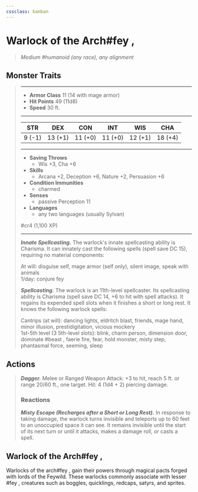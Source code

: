 ```yaml
---
cssclass: kanban
---
```


# Warlock of the Arch#fey , 
>*Medium #humanoid (any race), any alignment*
## Monster Traits
>___
>- **Armor Class** 11 (14 with mage armor)
>- **Hit Points** 49 (11d8)
>- **Speed** 30 ft.
>___
>|STR|DEX|CON|INT|WIS|CHA|
>|:---:|:---:|:---:|:---:|:---:|:---:|
>|9 (-1)|13 (+1)|11 (+0)|11 (+0)|12 (+1)|18 (+4)|
>___
>- **Saving Throws**
>	 - Wis +3, Cha +6
>- **Skills**
>	 - Arcana +2, Deception +6, Nature +2, Persuasion +6
>- **Condition Immunities**
>	 - charmed
>- **Senses**
>	 - passive Perception 11
>- **Languages**
>	 - any two languages (usually Sylvan)
>
> #cr4 (1,100 XP)
>___
>***Innate Spellcasting.*** The warlock's innate spellcasting ability is Charisma. It can innately cast the following spells (spell save DC 15), requiring no material components:  
>
>At will: disguise self, mage armor (self only), silent image, speak with animals  
>1/day: conjure fey
>
>
>***Spellcasting.*** The warlock is an 11th-level spellcaster. Its spellcasting ability is Charisma (spell save DC 14, +6 to hit with spell attacks). It regains its expended spell slots when it finishes a short or long rest. It knows the following warlock spells:  
>
>Cantrips (at will): dancing lights, eldritch blast, friends, mage hand, minor illusion, prestidigitation, vicious mockery  
>1st-5th level (3 5th-level slots): blink, charm person, dimension door, dominate #beast , faerie fire, fear, hold monster, misty step, phantasmal force, seeming, sleep  
>
## Actions
>***Dagger.*** Melee  or Ranged Weapon Attack: +3 to hit, reach 5 ft. or range 20/60 ft., one target. Hit: 4 (1d4 + 2) piercing damage.  
>
>### Reactions
>***Misty Escape (Recharges after a Short or Long Rest).*** In response to taking damage, the warlock turns invisible and teleports up to 60 feet to an unoccupied space it can see. It remains invisible until the start of its next turn or until it attacks, makes a damage roll, or casts a spell.
## Warlock of the Arch#fey , 
Warlocks of the arch#fey ,  gain their powers through magical pacts forged with lords of the Feywild. These warlocks commonly associate with lesser #fey ,  creatures such as boggles, quicklings, redcaps, satyrs, and sprites.